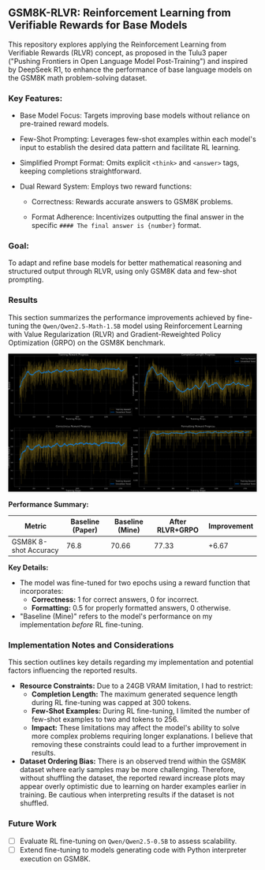 ## GSM8K-RLVR: Reinforcement Learning from Verifiable Rewards for Base Models

This repository explores applying the Reinforcement Learning from Verifiable Rewards (RLVR) concept, as proposed in the Tulu3 paper ("Pushing Frontiers in Open Language Model Post-Training") and inspired by DeepSeek R1, to enhance the performance of base language models on the GSM8K math problem-solving dataset.

### Key Features:

- Base Model Focus: Targets improving base models without reliance on pre-trained reward models.

- Few-Shot Prompting: Leverages few-shot examples within each model's input to establish the desired data pattern and facilitate RL learning.

- Simplified Prompt Format: Omits explicit `<think>` and `<answer>` tags, keeping completions straightforward.

- Dual Reward System: Employs two reward functions:

    - Correctness: Rewards accurate answers to GSM8K problems.

    -  Format Adherence: Incentivizes outputting the final answer in the specific `#### The final answer is {number}` format.

### Goal:

To adapt and refine base models for better mathematical reasoning and structured output through RLVR, using only GSM8K data and few-shot prompting.

### Results

This section summarizes the performance improvements achieved by fine-tuning the `Qwen/Qwen2.5-Math-1.5B` model using Reinforcement Learning with Value Regularization (RLVR) and Gradient-Reweighted Policy Optimization (GRPO) on the GSM8K benchmark.

![plot](./plots/RLVR-GSM8K-Plots.png)

**Performance Summary:**

| Metric               | Baseline (Paper) | Baseline (Mine) | After RLVR+GRPO | Improvement |
|-----------------------|------------------|-----------------|-----------------|-------------|
| GSM8K 8-shot Accuracy| 76.8             | 70.66           | 77.33           | +6.67       |

**Key Details:**

*   The model was fine-tuned for two epochs using a reward function that incorporates:
    *   **Correctness:** 1 for correct answers, 0 for incorrect.
    *   **Formatting:** 0.5 for properly formatted answers, 0 otherwise.
*   "Baseline (Mine)" refers to the model's performance on my implementation *before* RL fine-tuning.

### Implementation Notes and Considerations

This section outlines key details regarding my implementation and potential factors influencing the reported results.

*   **Resource Constraints:** Due to a 24GB VRAM limitation, I had to restrict:
    *   **Completion Length:** The maximum generated sequence length during RL fine-tuning was capped at 300 tokens.
    *   **Few-Shot Examples:**  During RL fine-tuning, I limited the number of few-shot examples to two and tokens to 256.
    *  **Impact:** These limitations may affect the model's ability to solve more complex problems requiring longer explanations. I believe that removing these constraints could lead to a further improvement in results.
*   **Dataset Ordering Bias:**  There is an observed trend within the GSM8K dataset where early samples may be more challenging. Therefore, without shuffling the dataset, the reported reward increase plots may appear overly optimistic due to learning on harder examples earlier in training. Be cautious when interpreting results if the dataset is not shuffled.

### Future Work

- [ ] Evaluate RL fine-tuning on `Qwen/Qwen2.5-0.5B` to assess scalability.
- [ ] Extend fine-tuning to models generating code with Python interpreter execution on GSM8K.